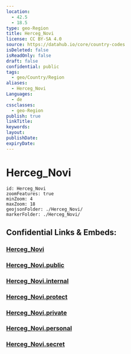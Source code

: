 ```yaml
---
location:
  - 42.5
  - 18.5
type: geo-Region
title: Herceg_Novi
license: CC BY-SA 4.0
source: https://datahub.io/core/country-codes
isDeleted: false
isReadOnly: false
draft: false
confidential: public
tags:
  - geo/Country/Region
aliases:
  - Herceg_Novi
Languages:
  - de
cssclasses:
  - geo-Region
publish: true
linkTitle:
keywords:
layout:
publishDate:
expiryDate:
---
```


# Herceg_Novi

```leaflet
id: Herceg_Novi
zoomFeatures: true 
minZoom: 4 
maxZoom: 18
geojsonFolder: ./Herceg_Novi/
markerFolder: ./Herceg_Novi/
```


## Confidential Links & Embeds: 

### [Herceg_Novi](/_Standards/Earth/Continent/Europe/Europe~South/Montenegro/Municipalities~Montenegro/Herceg_Novi.md) 

### [Herceg_Novi.public](/_public/Earth/Continent/Europe/Europe~South/Montenegro/Municipalities~Montenegro/Herceg_Novi.public.md) 

### [Herceg_Novi.internal](/_internal/Earth/Continent/Europe/Europe~South/Montenegro/Municipalities~Montenegro/Herceg_Novi.internal.md) 

### [Herceg_Novi.protect](/_protect/Earth/Continent/Europe/Europe~South/Montenegro/Municipalities~Montenegro/Herceg_Novi.protect.md) 

### [Herceg_Novi.private](/_private/Earth/Continent/Europe/Europe~South/Montenegro/Municipalities~Montenegro/Herceg_Novi.private.md) 

### [Herceg_Novi.personal](/_personal/Earth/Continent/Europe/Europe~South/Montenegro/Municipalities~Montenegro/Herceg_Novi.personal.md) 

### [Herceg_Novi.secret](/_secret/Earth/Continent/Europe/Europe~South/Montenegro/Municipalities~Montenegro/Herceg_Novi.secret.md)

